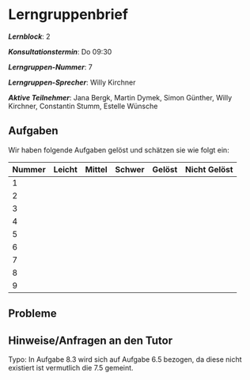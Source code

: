 # Lerngruppenbrief

***Lernblock***: 2

***Konsultationstermin***: Do 09:30

***Lerngruppen-Nummer***: 7

***Lerngruppen-Sprecher***: Willy Kirchner

***Aktive Teilnehmer***: Jana Bergk, Martin Dymek, Simon Günther, Willy Kirchner, Constantin Stumm, Estelle Wünsche

## Aufgaben

Wir haben folgende Aufgaben gelöst und schätzen sie wie folgt ein:

|Nummer |Leicht |Mittel |Schwer |Gelöst |Nicht Gelöst |
|-------|-------|-------|-------|-------|-------------|
|   1   |       |       |       |       |             |
|   2   |       |       |       |       |             |
|   3   |       |       |       |       |             |
|   4   |       |       |       |       |             |
|   5   |       |       |       |       |             |
|   6   |       |       |       |       |             |
|   7   |       |       |       |       |             |
|   8   |       |       |       |       |             |
|   9   |       |       |       |       |             |

## Probleme



## Hinweise/Anfragen an den Tutor

Typo: In Aufgabe 8.3 wird sich auf Aufgabe 6.5 bezogen, da diese nicht existiert ist vermutlich die 7.5 gemeint.
